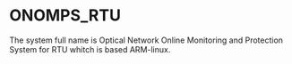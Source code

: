 # ONOMPS_RTU
The system full name is Optical Network Online Monitoring and Protection System for RTU whitch is  based ARM-linux.
